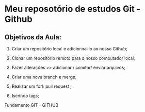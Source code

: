 # Meu reposotório de estudos Git - Github

## Objetivos da Aula:

1. Criar um repositório local e adicionna-lo ao nosso Github;

2. Clonar um repositório remoto para o nosso computador local;

3. Fazer alterações >> adicionar / comitar/ enviar arquivos;

4. Criar uma nova branch e merge;

5. Realizar um fork pull request ;

6. Iserindo tags;

Fundamento GIT - GITHUB